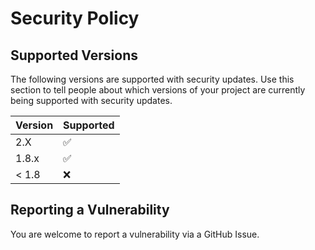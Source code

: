 # Security Policy

## Supported Versions

The following versions are supported with security updates.
Use this section to tell people about which versions of your project are
currently being supported with security updates.

| Version | Supported           |
|---------|---------------------|
| 2.X     | :white_check_mark:  |
| 1.8.x   | :white_check_mark:  |
| < 1.8   | :x:                 |

## Reporting a Vulnerability

You are welcome to report a vulnerability via a GitHub Issue.
